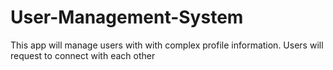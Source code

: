 # User-Management-System
This app will manage users with with complex profile information. Users will request to connect with each other
